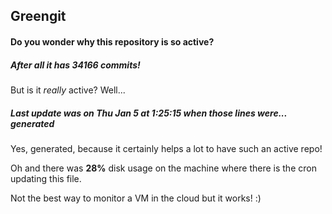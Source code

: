 ## Greengit

#### Do you wonder why this repository is so active?

##### After all it has 34166 commits!

But is it *really* active? Well...

##### Last update was on Thu Jan 5 at 1:25:15 when those lines were... generated

Yes, generated, because it certainly helps a lot to have such an active repo!

Oh and there was **28%** disk usage on the machine
where there is the cron updating this file.

Not the best way to monitor a VM in the cloud but it works! :)
